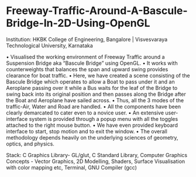 # Freeway-Traffic-Around-A-Bascule-Bridge-In-2D-Using-OpenGL

Institution: HKBK College of Engineering, Bangalore | Visvesvaraya Technological University, Karnataka

• Visualised the working environment of Freeway Traffic around a Suspension Bridge aka “Bascule Bridge” using OpenGL. 
• It works with counterweights that balances the span and upward swing provides clearance for boat traffic. 
• Here, we have created a scene consisting of the Bascule Bridge which operates to allow a Boat to pass under it and an Aeroplane passing over it while a Bus waits for the leaf of the Bridge to swing back into its original position and then passes along the Bridge after the Boat and Aeroplane have sailed across. 
• Thus, all the 3 modes of the traffic-Air, Water and Road are handled. 
• All the components have been clearly demarcated to cater even to a novice user.
• An extensive user-interface system is provided through a popup menu with all the toggles attached to the right mouse button. 
• We have even provided keyboard interface to start, stop motion and to exit the window.
• The overall methodology depends heavily on the underlying sciences of geometry, optics, and physics.

Stack: C Graphics Library- GL/glut, C Standard Library, Computer Graphics Concepts - Vector Graphics, 2D Modelling, Shaders, Surface Visualisation with color mapping etc, Terminal, GNU Compiler (gcc)
